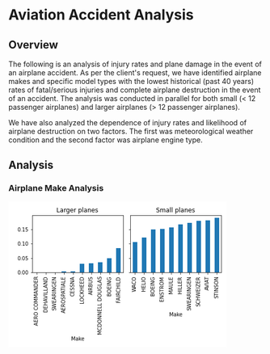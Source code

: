 # Aviation Accident Analysis


## Overview 

The following is an analysis of injury rates and plane damage in the event of an airplane accident. As per the client's request, we have identified airplane makes and specific model types with the lowest historical (past 40 years) rates of fatal/serious injuries and complete airplane destruction in the event of an accident. The analysis was conducted in parallel for both small (< 12 passenger airplanes) and larger airplanes (> 12 passenger airplanes).

We have also analyzed the dependence of injury rates and likelihood of airplane destruction on two factors. The first was meteorological weather condition and the second factor was airplane engine type.

## Analysis

### Airplane Make Analysis

![image](images/makes_injury.png)

